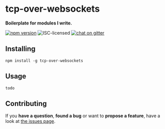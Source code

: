 # tcp-over-websockets

**Boilerplate for modules I write.**

[![npm version](https://img.shields.io/npm/v/tcp-over-websockets.svg)](https://www.npmjs.com/package/tcp-over-websockets)
![ISC-licensed](https://img.shields.io/github/license/derhuerst/tcp-over-websockets.svg)
[![chat on gitter](https://badges.gitter.im/derhuerst.svg)](https://gitter.im/derhuerst)


## Installing

```shell
npm install -g tcp-over-websockets
```


## Usage

```shell
todo
```


## Contributing

If you **have a question**, **found a bug** or want to **propose a feature**, have a look at [the issues page](https://github.com/derhuerst/tcp-over-websockets/issues).

